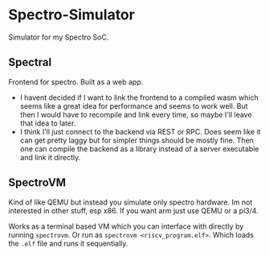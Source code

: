 # Spectro-Simulator
Simulator for my Spectro SoC.

## Spectral
Frontend for spectro. Built as a web app.
- I havent decided if I want to link the frontend to a compiled wasm which seems like a great idea for performance and seems to work well. But then I would have to recompile and link every time, so maybe I'll leave that idea to later.
- I think I'll just connect to the backend via REST or RPC. Does seem like it can get pretty laggy but for simpler things should be mostly fine. Then one can compile the backend as a library instead of a server executable and link it directly.

## SpectroVM
Kind of like QEMU but instead you simulate only spectro hardware. Im not interested in other stuff, esp x86. If you want arm just use QEMU or a pi3/4.

Works as a terminal based VM which you can interface with directly by running `spectrovm`. Or run as `spectrovm <riscv_program.elf>`. Which loads the `.elf` file and runs it sequentially.
